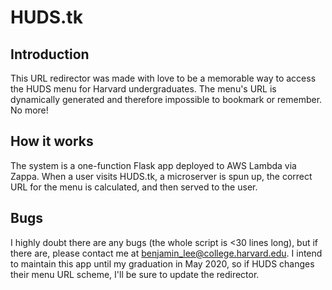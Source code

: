 # HUDS.tk

## Introduction

This URL redirector was made with love to be a memorable way to access the HUDS menu for Harvard undergraduates. The menu's URL is dynamically generated and therefore impossible to bookmark or remember. No more!

## How it works

The system is a one-function Flask app deployed to AWS Lambda via Zappa. When a user visits HUDS.tk, a microserver is spun up, the correct URL for the menu is calculated, and then served to the user.

## Bugs

I highly doubt there are any bugs (the whole script is <30 lines long), but if there are, please contact me at [benjamin_lee@college.harvard.edu](mailto:benjamin_lee@college.harvard.edu?HUDS.tk). I intend to maintain this app until my graduation in May 2020, so if HUDS changes their menu URL scheme, I'll be sure to update the redirector.